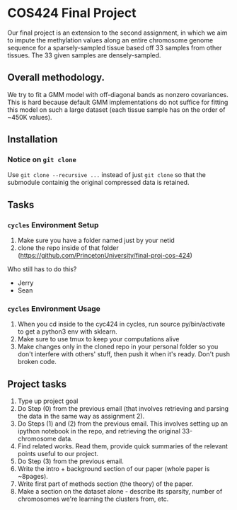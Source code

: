 # COS424 Final Project

Our final project is an extension to the second assignment, in which we aim to impute the methylation values along an entire chromosome genome sequence for a sparsely-sampled tissue based off 33 samples from other tissues. The 33 given samples are densely-sampled.

## Overall methodology.

We try to fit a GMM model with off-diagonal bands as nonzero covariances. This is hard because default GMM implementations do not suffice for fitting this model on such a large dataset (each tissue sample has on the order of ~450K values).

## Installation

### Notice on `git clone`

Use `git clone --recursive ...` instead of just `git clone` so that the submodule containig the original compressed data is retained.

## Tasks

### `cycles` Environment Setup

1. Make sure you have a folder named just by your netid
2. clone the repo inside of that folder (https://github.com/PrincetonUniversity/final-proj-cos-424)

Who still has to do this?

* Jerry
* Sean

### `cycles` Environment Usage

1. When you cd inside to the cyc424 in cycles, run source py/bin/activate to get a python3 env with sklearn.
2. Make sure to use tmux to keep your computations alive
3. Make changes only in the cloned repo in your personal folder so you don't interfere with others' stuff, then push it when it's ready. Don't push broken code.

## Project tasks

1. Type up project goal
2. Do Step (0) from the previous email (that involves retrieving and parsing the data in the same way as assignment 2).
3. Do Steps (1) and (2) from the previous email.  This involves setting up an ipython notebook in the repo, and retrieving the original 33-chromosome data.
4. Find related works. Read them, provide quick summaries of the relevant points useful to our project.
5. Do Step (3) from the previous email.
6. Write the intro + background section of our paper (whole paper is ~8pages).
7. Write first part of methods section (the theory) of the paper.
8. Make a section on the dataset alone - describe its sparsity, number of chromosomes we're learning the clusters from, etc.


